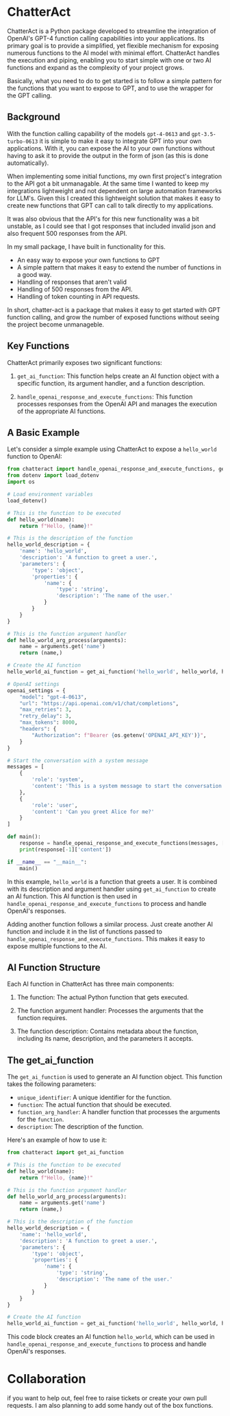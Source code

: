 # ChatterAct

ChatterAct is a Python package developed to streamline the integration of OpenAI's GPT-4 function calling capabilities into your applications. Its primary goal is to provide a simplified, yet flexible mechanism for exposing numerous functions to the AI model with minimal effort. ChatterAct handles the execution and piping, enabling you to start simple with one or two AI functions and expand as the complexity of your project grows.

Basically, what you need to do to get started is to follow a simple pattern for the functions that you want to expose to GPT, and to use the wrapper for the GPT calling.

## Background

With the function calling capability of the models `gpt-4-0613` and `gpt-3.5-turbo-0613` it is simple to make it easy to integrate GPT into your own applications. With it, you can expose the AI to your own functions without having to ask it to provide the output in the form of json (as this is done automatically).

When implementing some initial functions, my own first project's integration to the API got a bit unmanagable. At the same time I wanted to keep my integrations lightweight and not dependent on large automation frameworks for LLM's. Given this I created this lightweight solution that makes it easy to create new functions that GPT can call to talk directly to my applications.

It was also obvious that the API's for this new functionality was a bit unstable, as I could see that I got responses that included invalid json and also frequent 500 responses from the API.

In my small package, I have built in functionality for this.

- An easy way to expose your own functions to GPT
- A simple pattern that makes it easy to extend the number of functions in a good way.
- Handling of responses that aren't valid
- Handling of 500 responses from the API.
- Handling of token counting in API requests.

In short, chatter-act is a package that makes it easy to get started with GPT function calling, and grow the number of exposed functions without seeing the project become unmanageble.

## Key Functions

ChatterAct primarily exposes two significant functions:

1. `get_ai_function`: This function helps create an AI function object with a specific function, its argument handler, and a function description.

2. `handle_openai_response_and_execute_functions`: This function processes responses from the OpenAI API and manages the execution of the appropriate AI functions.

## A Basic Example

Let's consider a simple example using ChatterAct to expose a `hello_world` function to OpenAI:

```python
from chatteract import handle_openai_response_and_execute_functions, get_ai_function
from dotenv import load_dotenv
import os

# Load environment variables
load_dotenv()

# This is the function to be executed
def hello_world(name):
    return f"Hello, {name}!"

# This is the description of the function
hello_world_description = {
    'name': 'hello_world',
    'description': 'A function to greet a user.',
    'parameters': {
        'type': 'object',
        'properties': {
            'name': {
                'type': 'string',
                'description': 'The name of the user.'
            }
        }
    }
}

# This is the function argument handler
def hello_world_arg_process(arguments):
    name = arguments.get('name')
    return (name,)

# Create the AI function
hello_world_ai_function = get_ai_function('hello_world', hello_world, hello_world_arg_process, hello_world_description)

# OpenAI settings
openai_settings = {
    "model": "gpt-4-0613",
    "url": "https://api.openai.com/v1/chat/completions",
    "max_retries": 3,
    "retry_delay": 3,
    "max_tokens": 8000,
    "headers": {
        "Authorization": f"Bearer {os.getenv('OPENAI_API_KEY')}",
    }
}

# Start the conversation with a system message
messages = [
    {
        'role': 'system',
        'content': 'This is a system message to start the conversation.'
    },
    {
        'role': 'user',
        'content': 'Can you greet Alice for me?'
    }
]

def main():
    response = handle_openai_response_and_execute_functions(messages, [hello_world_ai_function], openai_settings)
    print(response[-1]['content'])

if __name__ == "__main__":
    main()
```

In this example, `hello_world` is a function that greets a user. It is combined with its description and argument handler using `get_ai_function` to create an AI function. This AI function is then used in `handle_openai_response_and_execute_functions` to process and handle OpenAI's responses.

Adding another function follows a similar process. Just create another AI function and include it in the list of functions passed to `handle_openai_response_and_execute_functions`. This makes it easy to expose multiple functions to the AI.

## AI Function Structure

Each AI function in ChatterAct has three main components:

1. The function: The actual Python function that gets executed.

2. The function argument handler: Processes the arguments that the function requires.

3. The function description: Contains metadata about the function, including its name, description, and the parameters it accepts.

## The get_ai_function

The `get_ai_function` is used to generate an AI function object. This function takes the following parameters:

- `unique_identifier`: A unique identifier for the function.
- `function`: The actual function that should be executed.
- `function_arg_handler`: A handler function that processes the arguments for the `function`.
- `description`: The description of the function.

Here's an example of how to use it:

```python
from chatteract import get_ai_function

# This is the function to be executed
def hello_world(name):
    return f"Hello, {name}!"

# This is the function argument handler
def hello_world_arg_process(arguments):
    name = arguments.get('name')
    return (name,)

# This is the description of the function
hello_world_description = {
    'name': 'hello_world',
    'description': 'A function to greet a user.',
    'parameters': {
        'type': 'object',
        'properties': {
            'name': {
                'type': 'string',
                'description': 'The name of the user.'
            }
        }
    }
}

# Create the AI function
hello_world_ai_function = get_ai_function('hello_world', hello_world, hello_world_arg_process, hello_world_description)
```

This code block creates an AI function `hello_world`, which can be used in `handle_openai_response_and_execute_functions` to process and handle OpenAI's responses.

# Collaboration

if you want to help out, feel free to raise tickets or create your own pull requests. I am also planning to add some handy out of the box functions.
